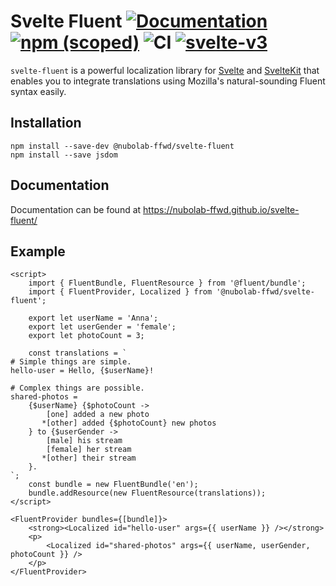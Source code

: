 # Svelte Fluent [![Documentation](https://img.shields.io/badge/-Documentation-blue)](https://nubolab-ffwd.github.io/svelte-fluent/) [![npm (scoped)](https://img.shields.io/npm/v/@nubolab-ffwd/svelte-fluent)](https://www.npmjs.com/package/@nubolab-ffwd/svelte-fluent) ![CI](https://github.com/nubolab-ffwd/svelte-fluent/workflows/CI/badge.svg) [![svelte-v3](https://img.shields.io/badge/svelte-v3-blueviolet.svg)](https://svelte.dev)

`svelte-fluent` is a powerful localization library for
[Svelte](https://svelte.dev/) and [SvelteKit](https://kit.svelte.dev/)
that enables you to integrate translations using Mozilla's natural-sounding Fluent syntax easily.

## Installation

```
npm install --save-dev @nubolab-ffwd/svelte-fluent
npm install --save jsdom
```

## Documentation

Documentation can be found at https://nubolab-ffwd.github.io/svelte-fluent/

## Example

```svelte
<script>
	import { FluentBundle, FluentResource } from '@fluent/bundle';
	import { FluentProvider, Localized } from '@nubolab-ffwd/svelte-fluent';

	export let userName = 'Anna';
	export let userGender = 'female';
	export let photoCount = 3;

	const translations = `
# Simple things are simple.
hello-user = Hello, {$userName}!

# Complex things are possible.
shared-photos =
    {$userName} {$photoCount ->
        [one] added a new photo
       *[other] added {$photoCount} new photos
    } to {$userGender ->
        [male] his stream
        [female] her stream
       *[other] their stream
    }.
`;
	const bundle = new FluentBundle('en');
	bundle.addResource(new FluentResource(translations));
</script>

<FluentProvider bundles={[bundle]}>
	<strong><Localized id="hello-user" args={{ userName }} /></strong>
	<p>
		<Localized id="shared-photos" args={{ userName, userGender, photoCount }} />
	</p>
</FluentProvider>
```
